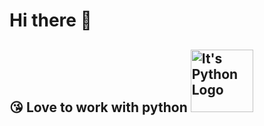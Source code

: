 # Hi there 👋

## :kissing_heart: Love to work with python <img src="https://media0.giphy.com/media/KAq5w47R9rmTuvWOWa/giphy.gif" alt="It's Python Logo" width="100">

<!--
**Asutosh-ABStech/Asutosh-ABSTech** is a ✨ _special_ ✨ repository because its `README.md` (this file) appears on your GitHub profile.

Here are some ideas to get you started:

- 🔭 I’m currently working on ...
- 🌱 I’m currently learning ...
- 👯 I’m looking to collaborate on ...
- 🤔 I’m looking for help with ...
- 💬 Ask me about ...
- 📫 How to reach me: ...
- 😄 Pronouns: ...
- ⚡ Fun fact: ...
-->
